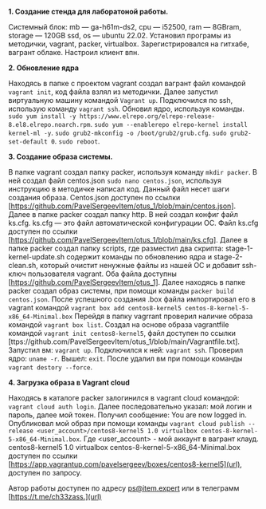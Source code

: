 
**1. Создание стенда для лаборатоной работы.**

Системный блок: mb — ga-h61m-ds2, cpu — i52500, ram — 8GBram, storage — 120GB ssd, os — ubuntu 22.02.
Установил програмы из методички, vagrant, packer, virtualbox.
Зарегистрировался на гитхабе, вагрант облаке.
Настроил клиент впн.

**2. Обновление ядра**

Находясь в папке с проектом vagrant создал вагрант файл командой ``vagrant init``, код файла взлял из методички.
Далее запустил виртуальную машину командой ``Vagrant up``.
Подключился по ssh, использую команду ``vagrant ssh``.
Обновил ядро, используя команды.
``sudo yum install -y https://www.elrepo.org/elrepo-release-8.el8.elrepo.noarch.rpm``.
``sudo yum --enablerepo elrepo-kernel install kernel-ml -y``.
``sudo grub2-mkconfig -o /boot/grub2/grub.cfg``.
``sudo grub2-set-default 0``.
``sudo reboot``.

**3. Создание образа системы.**

В папке vagrant создал папку packer, используя команду ``mkdir packer``.
В ней создал файл centos.json ``sudo nano centos.json``, используя инструкцию в методичке написал код. Данный файл несет шаги создания образа. Centos.json доступен по ссылки [https://github.com/PavelSergeevItem/otus_1/blob/main/centos.json].
Далее в папке packer создал папку http. В ней создал конфиг файл ks.cfg. ks.cfg — это файл автоматической конфигурации ОС. Файл ks.cfg доступен по ссылки [https://github.com/PavelSergeevItem/otus_1/blob/main/ks.cfg].
Далее в папке packer создал папку scripts, где разместил два скрипта: stage-1-kernel-update.sh содержит команды по обновлению ядра и stage-2-clean.sh, который очистит ненужные файлы из нашей ОС и добавит ssh-ключ пользователя vagrant. Оба файла доступны [https://github.com/PavelSergeevItem/otus_1].
Далее находясь в папке packer создал образ системы, при помощи команды ``packer build centos.json``.
После успешного создания .box файла импортировал его в vagrant командой ``vagrant box add centos8-kernel5 centos-8-kernel-5-x86_64-Minimal.box``
Перейдя в папку vagrrant проверил наличие образа командой ``vagrant box list``.
Создал на основе образа vagrantfile командой ``vagrant init centos8-kernel5``, файл доступен по ссылки [ttps://github.com/PavelSergeevItem/otus_1/blob/main/Vagrantfile.txt].
Запустил вм: ``vagrant up``.
Подключился к ней: ``vagrant ssh``.
Проверил ядро: ``uname -r``.
Вышел: ``exit``.
После удалил вм при помощи команды ``vagrant destory --force``.

**4. Загрузка образа в Vagrant cloud**

Находясь в каталоге packer залогинился в vagrant cloud командой: ``vagrant cloud auth login``.
Далее последовательно указал: мой логин и пароль, далее мой токен.
Получил сообщение: You are now logged in.
Опубликовал мой образ при помощи команды ``vagrant cloud publish --release <user_account>/centos8-kernel5 1.0 virtualbox centos-8-kernel-5-x86_64-Minimal.box``.
Где <user_account> - мой аккаунт в вагрант клауд.
centos8-kernel5 1.0 virtualbox centos-8-kernel-5-x86_64-Minimal.box доступен по ссылки [https://app.vagrantup.com/pavelsergeev/boxes/centos8-kernel5](url), доступен по запросу.


Автор работы доступен по адресу ps@item.expert или в телеграмм [https://t.me/ch33zass.](url)
